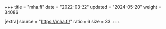 +++
title = "mha.fi"
date = "2022-03-22"
updated = "2024-05-20"
weight = 34086

[extra]
source = "https://mha.fi/"
ratio = 6
size = 33
+++
